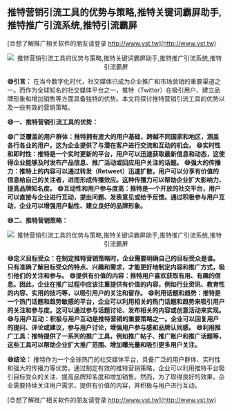 ## **推特营销引流工具的优势与策略,推特关键词霸屏助手,推特推广引流系统,推特引流霸屏**

[😍想了解推广相关软件的朋友请登录 http://www.vst.tw](http://www.vst.tw)

 <center><img src="https://vst.tw/MP4/tuiguang/png/4.png" alt="推特营销引流工具的优势与策略,推特关键词霸屏助手,推特推广引流系统,推特引流霸屏"></center>

**😄引言：**
在当今数字化时代，社交媒体已成为企业推广和市场营销的重要渠道之一。而作为全球知名的社交媒体平台之一，推特（Twitter）在吸引用户、建立品牌形象和增加销售等方面具备独特的优势。本文将探讨推特营销引流工具的优势以及一些有效的营销策略。

**😄一、推特营销引流工具的优势：**

**😄广泛覆盖的用户群体：推特拥有庞大的用户基础，跨越不同国家和地区，涵盖各行各业的用户。这为企业提供了与潜在客户进行交流和互动的机会。**
**😄实时性和即时性：推特是一个实时更新的平台，用户可以迅速获取最新信息和动态，这使得企业能够及时发布产品信息、推广活动或回应用户关注的话题。**
**😄强大的传播力：推特上的内容可以通过转发（Retweet）迅速扩散，用户可以分享有价值的信息给自己的关注者，进而形成传播效应。这种传播力可以帮助企业扩大影响力、提高品牌知名度。**
**😄互动性和用户参与度高：推特是一个开放的社交平台，用户可以直接与企业进行互动，提出问题、发表意见或给予反馈。通过积极参与用户互动，企业可以增强用户黏性、建立良好的品牌形象。**

**😄二、推特营销策略：**

 <center><img src="https://vst.tw/MP4/tuiguang/png/1.png" alt="推特营销引流工具的优势与策略,推特关键词霸屏助手,推特推广引流系统,推特引流霸屏"></center>

**😄定义目标受众：在制定推特营销策略时，企业需要明确自己的目标受众是谁。只有准确了解目标受众的特点、兴趣和需求，才能更好地制定内容和推广方式，吸引他们的关注和参与。**
**😄提供有价值的内容：推特用户喜欢获取有用、有趣的信息。因此，企业在推广过程中应该注重提供有价值的内容，例如行业资讯、教育性的内容、实用的技巧等，以吸引用户的关注和留存。**
**😄利用话题和趋势：推特是一个热门话题和趋势敏感的平台，企业可以利用相关的热门话题和趋势来吸引用户的关注和参与度。这可以通过参与话题讨论、发布相关的内容或创意活动来实现。**
**😄与用户互动：积极与用户互动是推特营销的重要策略之一。企业可以回复用户的提问、评论或建议，参与用户讨论，增强用户参与感和品牌认同感。**
**😄利用推广工具：推特提供了一系列的推广工具，例如推广帖子、推广账户和推广话题等，这些工具可以帮助企业扩大推广范围、增加曝光量和吸引更多用户关注。**

**😄结论：**
推特作为一个全球热门的社交媒体平台，具备广泛的用户群体、实时性和强大的传播力等优势。通过制定有效的推特营销策略，企业可以利用推特平台吸引目标受众的关注、提高品牌知名度和增加销售。然而，为了取得良好的效果，企业需要持续关注用户需求，提供有价值的内容，并积极与用户进行互动。

[😍想了解推广相关软件的朋友请登录 http://www.vst.tw](http://www.vst.tw)



